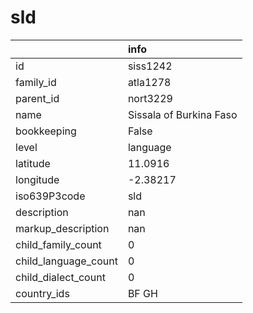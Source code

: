 # sld
|                      | info                    |
|:---------------------|:------------------------|
| id                   | siss1242                |
| family_id            | atla1278                |
| parent_id            | nort3229                |
| name                 | Sissala of Burkina Faso |
| bookkeeping          | False                   |
| level                | language                |
| latitude             | 11.0916                 |
| longitude            | -2.38217                |
| iso639P3code         | sld                     |
| description          | nan                     |
| markup_description   | nan                     |
| child_family_count   | 0                       |
| child_language_count | 0                       |
| child_dialect_count  | 0                       |
| country_ids          | BF GH                   |